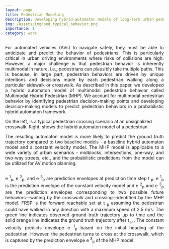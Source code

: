 ```yaml
---
layout: page
title: Pedestrian Modeling
description: Developing hybrid-automaton models of long-term urban pedestrian behavior
img: /assets/img/ped_typical_behavior.png
importance: 1
category: work
---
```

<p align="justify">
For automated vehicles (AVs) to navigate safely, they must be able to anticipate and predict the behavior of pedestrians. This is particularly critical in urban driving environments where risks of collisions are high. However, a major challenge is that pedestrian behavior is inherently multimodal in nature, i.e., pedestrians can plausibly take multiple paths. This is because, in large part, pedestrian behaviors are driven by unique intentions and decisions made by each pedestrian walking along a particular sidewalk or
crosswalk. As described in this paper, we developed a hybrid automaton model of multimodal pedestrian behavior called Multimodal Hybrid Pedestrian (MHP). We account for multimodal pedestrian behavior by identifying pedestrian decision-making points and developing decision-making models to predict pedestrian behaviors in a probabilistic hybrid automaton framework. 
</p>

<div class="row justify-content-sm-center">
    <div class="col-sm-4 mt-3 mt-md-0">
        <img class="img-fluid rounded z-depth-1" src="{{ '/assets/img/ped_typical_behavior.png' | relative_url }}" alt="" title="example image"/>
    </div>
    <div class="col-sm-8 mt-3 mt-md-0">
        <img class="img-fluid rounded z-depth-1" src="{{ '/assets/img/ped_MHP_model.png' | relative_url }}" alt="" title="example image"/>
    </div>
</div>
<div class="caption">
    On the left, is a typical pedestrian crossing scenario at an unsignalized crosswalk. Right, shows the hybrid automaton model of a pedestrian.
</div>

<p align="justify">
The resulting automaton model is more likely to predict the ground truth trajectory compared to two baseline models - a baseline hybrid automaton model and a
constant velocity model. The MHP model is applicable to a wide variety of urban scenarios - midblocks, intersections, one-way, and two-way streets, etc., and the probabilistic predictions from the model can be utilized for AV motion planning.
</p>
<div class="row">
    <div class="col-sm mt-3 mt-md-0">
        <img class="img-fluid rounded z-depth-1" src="{{ '/assets/img/MHP_FRS.png' | relative_url }}" alt="" title="example image"/>
    </div>
</div>
<div class="caption">
  <p align="justify">
      e <sup>1</sup><sub>p</sub>,  e <sup>2</sup><sub>p</sub>, and  e <sup>3</sup><sub>p</sub> are prediction envelopes at prediction time step  t <sub>p</sub>.  e <sup>1</sup><sub>p</sub> is the prediction envelope of the constant velocity model and  e <sup>2</sup><sub>p</sub> and  e <sup>3</sup><sub>p</sub> are the prediction envelopes corresponding to two possible future behaviors—waiting by the crosswalk and crossing—identified by the MHP model. FRSP is the forward reachable set at t <sub>p</sub> assuming the pedestrian could have walked in any direction with a maximum speed of 2.5 m/s. The green line indicates observed ground truth trajectory up to time  and the solid orange line indicates the ground truth trajectory after t <sub>p</sub> . The constant velocity predicts envelope  e <sup>1</sup><sub>p</sub> based on the initial heading of the pedestrian. However, the pedestrian turns to cross at the crosswalk, which is captured by the prediction envelope  e <sup>3</sup><sub>p</sub> of the MHP model.
    </p>
</div>

